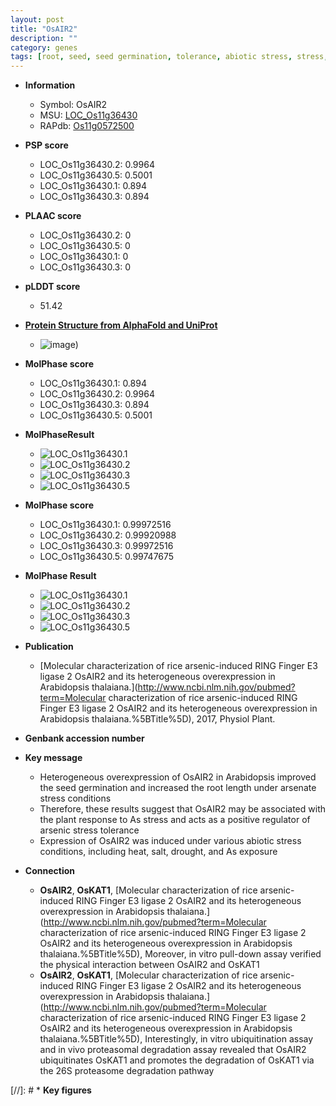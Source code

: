 ```yaml
---
layout: post
title: "OsAIR2"
description: ""
category: genes
tags: [root, seed, seed germination, tolerance, abiotic stress, stress, biotic stress, stress tolerance, root length]
---
```


* **Information**  
    + Symbol: OsAIR2  
    + MSU: [LOC_Os11g36430](http://rice.plantbiology.msu.edu/cgi-bin/ORF_infopage.cgi?orf=LOC_Os11g36430)  
    + RAPdb: [Os11g0572500](http://rapdb.dna.affrc.go.jp/viewer/gbrowse_details/irgsp1?name=Os11g0572500)  

* **PSP score**  
    + LOC_Os11g36430.2: 0.9964 
    + LOC_Os11g36430.5: 0.5001 
    + LOC_Os11g36430.1: 0.894 
    + LOC_Os11g36430.3: 0.894 

* **PLAAC score**  
    + LOC_Os11g36430.2: 0 
    + LOC_Os11g36430.5: 0 
    + LOC_Os11g36430.1: 0 
    + LOC_Os11g36430.3: 0 

* **pLDDT score**
    + 51.42

* **[Protein Structure from AlphaFold and UniProt](https://www.uniprot.org/uniprotkb/Q2R2A8/entry#structure)**
    + ![image](https://ricepsp.github.io/images/Q2/AF-Q2R2A8-F1.png))

* **MolPhase score**
    + LOC_Os11g36430.1: 0.894
    + LOC_Os11g36430.2: 0.9964
    + LOC_Os11g36430.3: 0.894
    + LOC_Os11g36430.5: 0.5001

* **MolPhaseResult**
    + ![LOC_Os11g36430.1](https://ricepsp.github.io/pictures/LOC_Os11g/LOC_Os11g36430.1.png)
    + ![LOC_Os11g36430.2](https://ricepsp.github.io/pictures/LOC_Os11g/LOC_Os11g36430.2.png)
    + ![LOC_Os11g36430.3](https://ricepsp.github.io/pictures/LOC_Os11g/LOC_Os11g36430.3.png)
    + ![LOC_Os11g36430.5](https://ricepsp.github.io/pictures/LOC_Os11g/LOC_Os11g36430.5.png)

* **MolPhase score**
    + LOC_Os11g36430.1: 0.99972516
    + LOC_Os11g36430.2: 0.99920988
    + LOC_Os11g36430.3: 0.99972516
    + LOC_Os11g36430.5: 0.99747675

* **MolPhase Result**
    + ![LOC_Os11g36430.1](https://304243504.github.io/Pictures/LOC_Os11g/LOC_Os11g36430.1.png)
    + ![LOC_Os11g36430.2](https://304243504.github.io/Pictures/LOC_Os11g/LOC_Os11g36430.2.png)
    + ![LOC_Os11g36430.3](https://304243504.github.io/Pictures/LOC_Os11g/LOC_Os11g36430.3.png)
    + ![LOC_Os11g36430.5](https://304243504.github.io/Pictures/LOC_Os11g/LOC_Os11g36430.5.png)

* **Publication**  
    + [Molecular characterization of rice arsenic-induced RING Finger E3 ligase 2 OsAIR2 and its heterogeneous overexpression in Arabidopsis thalaiana.](http://www.ncbi.nlm.nih.gov/pubmed?term=Molecular characterization of rice arsenic-induced RING Finger E3 ligase 2 OsAIR2 and its heterogeneous overexpression in Arabidopsis thalaiana.%5BTitle%5D), 2017, Physiol Plant.

* **Genbank accession number**  

* **Key message**  
    + Heterogeneous overexpression of OsAIR2 in Arabidopsis improved the seed germination and increased the root length under arsenate stress conditions
    + Therefore, these results suggest that OsAIR2 may be associated with the plant response to As stress and acts as a positive regulator of arsenic stress tolerance
    + Expression of OsAIR2 was induced under various abiotic stress conditions, including heat, salt, drought, and As exposure

* **Connection**  
    + __OsAIR2__, __OsKAT1__, [Molecular characterization of rice arsenic-induced RING Finger E3 ligase 2 OsAIR2 and its heterogeneous overexpression in Arabidopsis thalaiana.](http://www.ncbi.nlm.nih.gov/pubmed?term=Molecular characterization of rice arsenic-induced RING Finger E3 ligase 2 OsAIR2 and its heterogeneous overexpression in Arabidopsis thalaiana.%5BTitle%5D),  Moreover, in vitro pull-down assay verified the physical interaction between OsAIR2 and OsKAT1
    + __OsAIR2__, __OsKAT1__, [Molecular characterization of rice arsenic-induced RING Finger E3 ligase 2 OsAIR2 and its heterogeneous overexpression in Arabidopsis thalaiana.](http://www.ncbi.nlm.nih.gov/pubmed?term=Molecular characterization of rice arsenic-induced RING Finger E3 ligase 2 OsAIR2 and its heterogeneous overexpression in Arabidopsis thalaiana.%5BTitle%5D),  Interestingly, in vitro ubiquitination assay and in vivo proteasomal degradation assay revealed that OsAIR2 ubiquitinates OsKAT1 and promotes the degradation of OsKAT1 via the 26S proteasome degradation pathway

[//]: # * **Key figures**  


